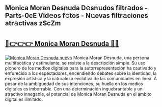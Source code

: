 ## Monica Moran Desnuda D𝚎sn𝚞dos filtr𝚊dos - Parts-0cE Vid𝚎os f𝚘tos - N𝚞evas filtr𝚊ciones atr𝚊ctivas zScZm

# <h2><a href="http://mb8vpg.tromn.icu/?c=Monica+Moran+Desnuda">🔗👉👉👉 Monica Moran Desnuda 🔗🔗</a></h2>

[![Monica Moran Desnuda nuevo](https://i.imgur.com/pEAQMta.gif)](http://mb8vpg.tromn.icu/?c=Monica+Moran+Desnuda)
Monica Moran Desnuda, una persona multifacética y estimulante, se resiste a la descripción simple. Su uso pionero de los medios digitales para la autorrepresentación ha cautivado y enfurecido a los espectadores, encendiendo debates sobre la identidad, la expresión artística y la naturaleza evolutiva de las comunidades en línea. A pesar de la ambigüedad de sus intenciones, su huella en los medios digitales es imborrable. Con una determinación inquebrantable y un atractivo innegable, el potencial de Monica Moran Desnuda en el ámbito digital es ilimitado.
